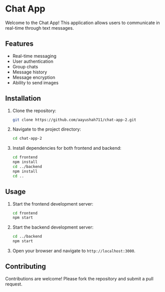 # Chat App

Welcome to the Chat App! This application allows users to communicate in real-time through text messages.

## Features

- Real-time messaging
- User authentication
- Group chats
- Message history
- Message encryption
- Ability to send images

## Installation

1. Clone the repository:
   ```bash
   git clone https://github.com/aayushah711/chat-app-2.git
   ```
2. Navigate to the project directory:
   ```bash
   cd chat-app-2
   ```
3. Install dependencies for both frontend and backend:
   ```bash
   cd frontend
   npm install
   cd ../backend
   npm install
   cd ..
   ```

## Usage

1. Start the frontend development server:
   ```bash
   cd frontend
   npm start
   ```
2. Start the backend development server:
   ```bash
   cd ../backend
   npm start
   ```
3. Open your browser and navigate to `http://localhost:3000`.

## Contributing

Contributions are welcome! Please fork the repository and submit a pull request.
